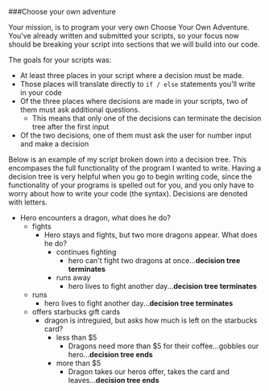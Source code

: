 ###Choose your own adventure

Your mission, is to program your very own Choose Your Own Adventure.  You've already written and submitted your scripts, 
 so your focus now should be breaking your script into sections that we will build into our code. 
 
 The goals for your scripts was:
 
* At least three places in your script where a decision must be made.
* Those places will translate directly to `if / else` statements you'll write in your code
* Of the three places where decisions are made in your scripts, two of them must ask additional questions. 
    * This means that only one of the decisions can terminate the decision tree after the first input
* Of the two decisions, one of them must ask the user for number input and make a decision 

Below is an example of my script broken down into a decision tree.  This encompases the full functionality 
of the program I wanted to write.  Having a decision tree is very helpful when you go to begin writing code, since 
 the functionality of your programs is spelled out for you, and you only have to worry about how to write your code 
 (the syntax).  Decisions are denoted with letters.  

* Hero encounters a dragon, what does he do?
    * fights
        * Hero stays and fights, but two more dragons appear.  What does he do?
            * continues fighting
                * hero can't fight two dragons at once...**decision tree terminates**
            * runs away
                * hero lives to fight another day...**decision tree terminates**
    * runs
        * hero lives to fight another day...**decision tree terminates**
    * offers starbucks gift cards
        * dragon is intreguied, but asks how much is left on the starbucks card?
            * less than $5
                * Dragons need more than $5 for their coffee...gobbles our hero...**decision tree ends**
            * more than $5
                * Dragon takes our heros offer, takes the card and leaves...**decision tree ends**